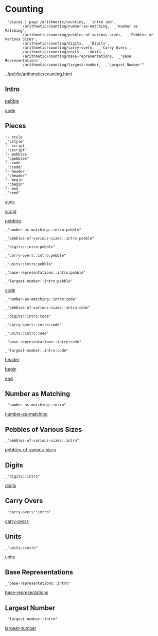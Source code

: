 # Counting

    _"pieces | page /arithmetic/counting, _'intro |md',
            /arithmetic/counting/number-as-matching,  _'Number as Matching',
            /arithmetic/counting/pebbles-of-various-sizes,  _'Pebbles of Various Sizes',
            /arithmetic/counting/digits,  _'Digits',
            /arithmetic/counting/carry-overs,  _'Carry Overs',
            /arithmetic/counting/units,  _'Units',
            /arithmetic/counting/base-representations,  _'Base Representations',
            /arithmetic/counting/largest-number,  _'Largest Number'"

[../public/arithmetic/counting.html](# "save:")


## Intro

[pebble]()

[code]()

## Pieces

    !- style
    _":style"
    !- script
    _":script"
    !- pebbles
    _":pebbles"
    !- code
    _":code"
    !- header
    _":header"
    !- begin
    _":begin"
    !- end
    _":end"

[style]() 

[script]()

[pebbles]()

    _"number-as-matching::intro:pebble"

    _"pebbles-of-various-sizes::intro:pebble"

    _"digits::intro:pebble"

    _"carry-overs::intro:pebble"

    _"units::intro:pebble"

    _"base-representations::intro:pebble"

    _"largest-number::intro:pebble"


[code]()

    _"number-as-matching::intro:code"

    _"pebbles-of-various-sizes::intro:code"

    _"digits::intro:code"

    _"carry-overs::intro:code"

    _"units::intro:code"

    _"base-representations::intro:code"

    _"largest-number::intro:code"


[header]()

[begin]()

[end]()

## Number as Matching

    _"number-as-matching::intro"


[number-as-matching](pages/arithmetic_counting_number-as-matching.md "load:")

## Pebbles of Various Sizes

    _"pebbles-of-various-sizes::intro"


[pebbles-of-various-sizes](pages/arithmetic_counting_pebbles-of-various-sizes.md "load:")

## Digits

    _"digits::intro"


[digits](pages/arithmetic_counting_digits.md "load:")

## Carry Overs

    _"carry-overs::intro"


[carry-overs](pages/arithmetic_counting_carry-overs.md "load:")

## Units

    _"units::intro"


[units](pages/arithmetic_counting_units.md "load:")

## Base Representations

    _"base-representations::intro"


[base-representations](pages/arithmetic_counting_base-representations.md "load:")

## Largest Number

    _"largest-number::intro"


[largest-number](pages/arithmetic_counting_largest-number.md "load:")